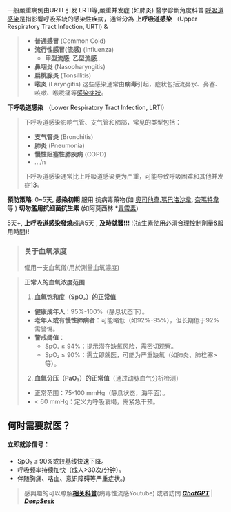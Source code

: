 一般嚴重病例由URTI 引发 LRTI等,嚴重并发症 (如肺炎)
醫學診斷角度科普 
[呼吸道感染](https://en.wikipedia.org/wiki/Respiratory_tract_infection)是指影響呼吸系統的感染性疾病，通常分為
**上呼吸道感染** （Upper Respiratory Tract Infection, URTI) &
>* **普通感冒** (Common Cold)
>* **流行性感冒(流感)** (Influenza)
>   * **甲型流感**, **乙型流感**...
>* **鼻咽炎** (Nasopharyngitis)
>* **扁桃腺炎** (Tonsillitis)
>* **喉炎** (Laryngitis)
>这些感染通常由**病毒**引起，症状包括流鼻水、鼻塞、咳嗽、喉咙痛等[感染症狀](https://zh.wikipedia.org/wiki/%E4%B8%8A%E5%91%BC%E5%90%B8%E9%81%93%E6%84%9F%E6%9F%93#%E7%97%85%E5%BE%B5)。

**下呼吸道感染** （Lower Respiratory Tract Infection, LRTI)
>下呼吸道感染影响气管、支气管和肺部，常见的类型包括：
>
>* **支气管炎** (Bronchitis)
>* **肺炎** (Pneumonia)
>* **慢性阻塞性肺疾病** (COPD) 
>* .../n
>
>下呼吸道感染通常比上呼吸道感染更为严重，可能导致呼吸困难和其他并发症[1](https://zh.wikipedia.org/wiki/%E5%91%BC%E5%90%B8%E9%81%93%E6%84%9F%E6%9F%93)[3](https://language.chinadaily.com.cn/a/202002/06/WS5e3b876ea31012821727571d.html)。

**預防策略**:
 0~5天, **感染初期** 服用 抗病毒藥物(如 [奧司他韋](https://en.wikipedia.org/wiki/Oseltamivir),[瑪巴洛沙韋](https://en.wikipedia.org/wiki/Baloxavir_marboxil), [奈瑪特韋](https://en.wikipedia.org/wiki/Nirmatrelvir) 等 ) 
**切勿濫用抗细菌抗生素** (如阿莫西林 *[青霉素](https://zh.wikipedia.org/wiki/青霉素)) 



5天+, **上呼吸道感染發燒**超過5天 , **及時就醫!!!** 
!(抗生素使用必須合理控制劑量&服用時間)!
>### **关于血氧浓度**
> 備用一支血氧儀(用於測量血氧濃度)

> **正常人的血氧浓度范围**
>1. **血氧饱和度（SpO₂）的正常值**
>* **健康成年人**：95%-100%（静息状态下）。
>  * **老年人或有慢性肺病者**：可能略低（如92%-95%），但长期低于92%需警惕。
>  * **警戒阈值**：
>    * SpO₂ ≤ 94%：提示潜在缺氧风险，需密切观察。
>    * SpO₂ ≤ 90%：需立即就医，可能为严重缺氧（如肺炎、肺栓塞>等）。
>2. **血氧分压（PaO₂）的正常值**（通过动脉血气分析检测）
>* 正常范围：75-100 mmHg（静息状态，海平面）。
>  * < 60 mmHg：定义为呼吸衰竭，需紧急干预。


## **何时需要就医？**
#### **立即就诊信号**：
  * SpO₂ ≤ 90%或较基线快速下降。
  * 呼吸频率持续加快（成人>30次/分钟）。
  * 伴随胸痛、咯血、意识障碍等严重症状。)

>感興趣的可以瞭解[**相关科普**](https://www.youtube.com/watch?v=JXkUIXIdi60)(病毒性流感Youtube) 或者訪問 [***ChatGPT***](https://chatgpt.com) | [***DeepSeek***](https://chat.deepseek.com)